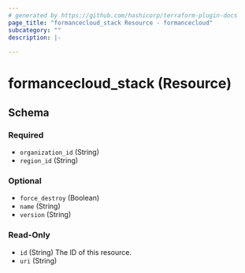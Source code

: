 ```yaml
---
# generated by https://github.com/hashicorp/terraform-plugin-docs
page_title: "formancecloud_stack Resource - formancecloud"
subcategory: ""
description: |-
  
---
```


# formancecloud_stack (Resource)





<!-- schema generated by tfplugindocs -->
## Schema

### Required

- `organization_id` (String)
- `region_id` (String)

### Optional

- `force_destroy` (Boolean)
- `name` (String)
- `version` (String)

### Read-Only

- `id` (String) The ID of this resource.
- `uri` (String)
